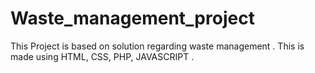 # Waste_management_project
This Project is based on solution regarding waste management . This is made using HTML, CSS, PHP, JAVASCRIPT . 
